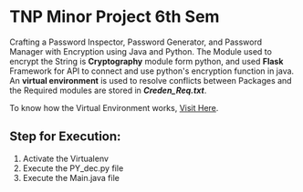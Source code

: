 <h1> TNP Minor Project 6th Sem </h1>

<p>
Crafting a Password Inspector, Password Generator, and Password Manager with Encryption using Java and Python. The Module used to encrypt the String is <b>Cryptography</b> module form python, and used <b>Flask</b> Framework for API to connect and use python's encryption function in java. An <b>virtual environment</b> is used to resolve conflicts between Packages and the Required modules are stored in <b><i>Creden_Req.txt</i></b>. 

To know how the Virtual Environment works, <a href="https://www.freecodecamp.org/news/how-to-setup-virtual-environments-in-python/">Visit Here</a>.
</p>

<h2>Step for Execution:</h2>
<p>
    <ol>
      <li>Activate the Virtualenv</li>
      <li>Execute the PY_dec.py file</li>
      <li>Execute the Main.java file</li>
    </ol>
</p>

